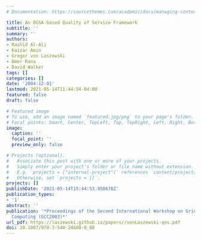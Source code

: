 ```yaml
---
# Documentation: https://sourcethemes.com/academic/docs/managing-content/

title: An OGSA-based Quality of Service Framework
subtitle: ''
summary: ''
authors:
- Rashid Al-Ali
- Kaizar Amin
- Gregor von Laszewski
- Omer Rana
- David Walker
tags: []
categories: []
date: '2004-12-01'
lastmod: 2021-05-14T11:44:54-04:00
featured: false
draft: false

# Featured image
# To use, add an image named `featured.jpg/png` to your page's folder.
# Focal points: Smart, Center, TopLeft, Top, TopRight, Left, Right, BottomLeft, Bottom, BottomRight.
image:
  caption: ''
  focal_point: ''
  preview_only: false

# Projects (optional).
#   Associate this post with one or more of your projects.
#   Simply enter your project's folder or file name without extension.
#   E.g. `projects = ["internal-project"]` references `content/project/deep-learning/index.md`.
#   Otherwise, set `projects = []`.
projects: []
publishDate: '2021-05-14T15:44:53.958676Z'
publication_types:
- '1'
abstract: ''
publication: '*Proceedings of the Second International Workshop on Grid and Cooperative
  Computing (GCC2003)*'
url_pdf: https://laszewski.github.io/papers//vonLaszewski-qos.pdf
doi: 10.1007/978-3-540-24680-0_88
---
```

